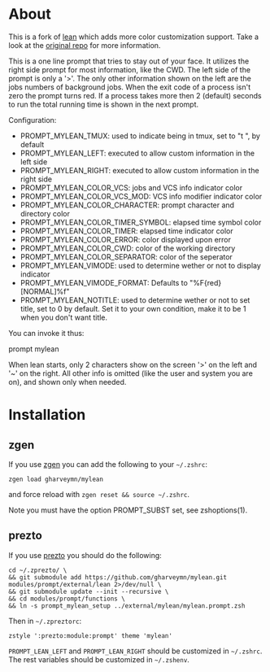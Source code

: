 About
=====

This is a fork of [lean](https://github.com/miekg/lean) which adds more color 
customization support. Take a look at the [original repo](https://github.com/miekg/lean) for more 
information.

This is a one line prompt that tries to stay out of your face. It utilizes
the right side prompt for most information, like the CWD. The left side of
the prompt is only a '>'. The only other information shown on the left are
the jobs numbers of background jobs. When the exit code of a process isn't
zero the prompt turns red. If a process takes more then 2 (default) seconds
to run the total running time is shown in the next prompt.

Configuration:

- PROMPT_MYLEAN_TMUX: used to indicate being in tmux, set to "t ", by default
- PROMPT_MYLEAN_LEFT: executed to allow custom information in the left side
- PROMPT_MYLEAN_RIGHT: executed to allow custom information in the right side
- PROMPT_MYLEAN_COLOR_VCS: jobs and VCS info indicator color
- PROMPT_MYLEAN_COLOR_VCS_MOD: VCS info modifier indicator color
- PROMPT_MYLEAN_COLOR_CHARACTER: prompt character and directory color
- PROMPT_MYLEAN_COLOR_TIMER_SYMBOL: elapsed time symbol color
- PROMPT_MYLEAN_COLOR_TIMER: elapsed time indicator color
- PROMPT_MYLEAN_COLOR_ERROR: color displayed upon error
- PROMPT_MYLEAN_COLOR_CWD: color of the working directory
- PROMPT_MYLEAN_COLOR_SEPARATOR: color of the seperator
- PROMPT_MYLEAN_VIMODE: used to determine wether or not to display indicator
- PROMPT_MYLEAN_VIMODE_FORMAT: Defaults to "%F{red}[NORMAL]%f"
- PROMPT_MYLEAN_NOTITLE: used to determine wether or not to set title, set to 0
 by default. Set it to your own condition, make it to be 1 when you don't
 want title.

You can invoke it thus:

  prompt mylean

When lean starts, only 2 characters show on the screen '>' on the left and '~'
on the right. All other info is omitted (like the user and system you are on),
and shown only when needed.

Installation
===========

zgen
---

If you use [zgen](https://github.com/tarjoilija/zgen) you can add the following
to your `~/.zshrc`:

```
zgen load gharveymn/mylean
```

and force reload with `zgen reset && source ~/.zshrc`.

Note you must have the option PROMPT_SUBST set, see zshoptions(1).

prezto
---
If you use [prezto](https://github.com/sorin-ionescu/prezto) you should do the following:

```
cd ~/.zprezto/ \
&& git submodule add https://github.com/gharveymn/mylean.git modules/prompt/external/lean 2>/dev/null \
&& git submodule update --init --recursive \
&& cd modules/prompt/functions \
&& ln -s prompt_mylean_setup ../external/mylean/mylean.prompt.zsh
```

Then in `~/.zpreztorc`:

```
zstyle ':prezto:module:prompt' theme 'mylean'
```

`PROMPT_LEAN_LEFT` and `PROMPT_LEAN_RIGHT` should be customized in `~/.zshrc`.
The rest variables should be customized in `~/.zshenv`.
